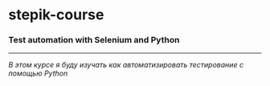 # stepik-course
### Test automation with Selenium and Python
******
*В этом курсе я буду изучать как автоматизировать тестирование с помощью Python*